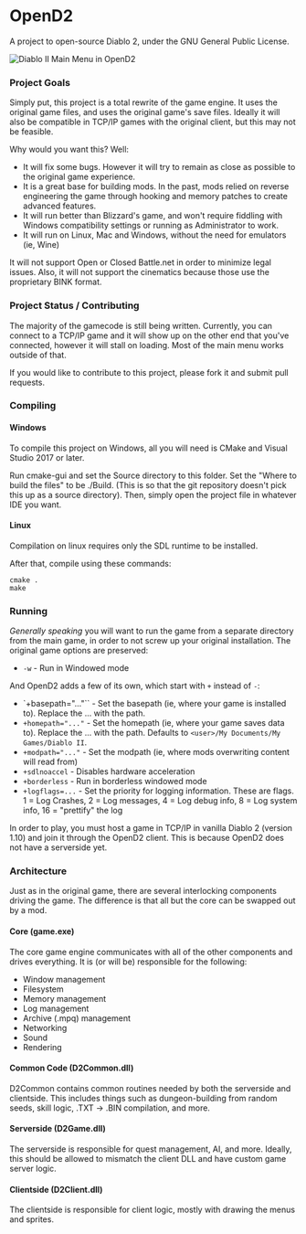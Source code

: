 # OpenD2
A project to open-source Diablo 2, under the GNU General Public License.

![Diablo II Main Menu in OpenD2](https://i.imgur.com/RFNbRiT.png)

### Project Goals
Simply put, this project is a total rewrite of the game engine. It uses the original game files, and uses the original game's save files. Ideally it will also be compatible in TCP/IP games with the original client, but this may not be feasible.

Why would you want this? Well:
 * It will fix some bugs. However it will try to remain as close as possible to the original game experience.
 * It is a great base for building mods. In the past, mods relied on reverse engineering the game through hooking and memory patches to create advanced features.
 * It will run better than Blizzard's game, and won't require fiddling with Windows compatibility settings or running as Administrator to work.
 * It will run on Linux, Mac and Windows, without the need for emulators (ie, Wine)

It will not support Open or Closed Battle.net in order to minimize legal issues. Also, it will not support the cinematics because those use the proprietary BINK format.

### Project Status / Contributing
The majority of the gamecode is still being written. Currently, you can connect to a TCP/IP game and it will show up on the other end that you've connected, however it will stall on loading. Most of the main menu works outside of that.

If you would like to contribute to this project, please fork it and submit pull requests. 


### Compiling

#### Windows
To compile this project on Windows, all you will need is CMake and Visual Studio 2017 or later.

Run cmake-gui and set the Source directory to this folder. Set the "Where to build the files" to be ./Build. (This is so that the git repository doesn't pick this up as a source directory). Then, simply open the project file in whatever IDE you want.

#### Linux
Compilation on linux requires only the SDL runtime to be installed.

After that, compile using these commands:

	cmake .
	make

### Running
*Generally speaking* you will want to run the game from a separate directory from the main game, in order to not screw up your original installation.
The original game options are preserved:

* `-w` - Run in Windowed mode

And OpenD2 adds a few of its own, which start with `+` instead of `-`:

* `+basepath="..."`` - Set the basepath (ie, where your game is installed to). Replace the ... with the path.
* `+homepath="..."` - Set the homepath (ie, where your game saves data to). Replace the ... with the path. Defaults to `<user>/My Documents/My Games/Diablo II`.
* `+modpath="..."` - Set the modpath (ie, where mods overwriting content will read from)
* `+sdlnoaccel` - Disables hardware acceleration
* `+borderless` - Run in borderless windowed mode
* `+logflags=...` - Set the priority for logging information. These are flags. 1 = Log Crashes, 2 = Log messages, 4 = Log debug info, 8 = Log system info, 16 = "prettify" the log

In order to play, you must host a game in TCP/IP in vanilla Diablo 2 (version 1.10) and join it through the OpenD2 client. This is because OpenD2 does not have a serverside yet.

### Architecture
Just as in the original game, there are several interlocking components driving the game. The difference is that all but the core can be swapped out by a mod.

#### Core (game.exe)
The core game engine communicates with all of the other components and drives everything. It is (or will be) responsible for the following:
- Window management
- Filesystem
- Memory management
- Log management
- Archive (.mpq) management
- Networking
- Sound
- Rendering

#### Common Code (D2Common.dll)
D2Common contains common routines needed by both the serverside and clientside. This includes things such as dungeon-building from random seeds, skill logic, .TXT -> .BIN compilation, and more.

#### Serverside (D2Game.dll)
The serverside is responsible for quest management, AI, and more. Ideally, this should be allowed to mismatch the client DLL and have custom game server logic.

#### Clientside (D2Client.dll)
The clientside is responsible for client logic, mostly with drawing the menus and sprites.
